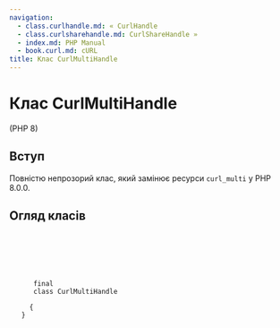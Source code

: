 ```yaml
---
navigation:
  - class.curlhandle.md: « CurlHandle
  - class.curlsharehandle.md: CurlShareHandle »
  - index.md: PHP Manual
  - book.curl.md: cURL
title: Клас CurlMultiHandle
---
```

# Клас CurlMultiHandle

(PHP 8)

## Вступ

Повністю непрозорий клас, який замінює ресурси `curl_multi` у PHP 8.0.0.

## Огляд класів

```synopsis

     
    

    
     
      final
      class CurlMultiHandle
     
     {
   }
```
